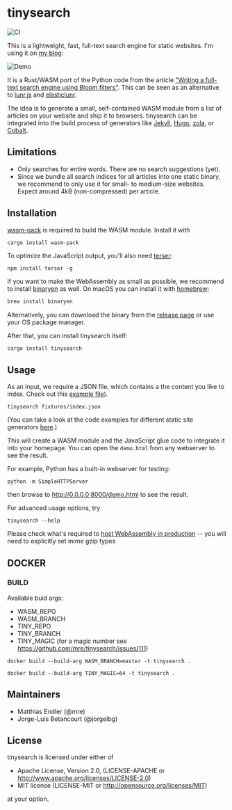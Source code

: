 # tinysearch

![CI](https://github.com/mre/tinysearch/workflows/CI/badge.svg)

This is a lightweight, fast, full-text search engine for static websites. I'm
using it on [my blog](https://endler.dev/2019/tinysearch/):

![Demo](tinysearch.gif)

It is a Rust/WASM port of the Python code from the article ["Writing a full-text
search engine using Bloom
filters"](https://www.stavros.io/posts/bloom-filter-search-engine/). This can be
seen as an alternative to [lunr.js](https://lunrjs.com/) and
[elasticlunr](http://elasticlunr.com/).

The idea is to generate a small, self-contained WASM module from a list of
articles on your website and ship it to browsers. tinysearch can be integrated
into the build process of generators like [Jekyll](https://jekyllrb.com/),
[Hugo](https://gohugo.io/), [zola](https://www.getzola.org/), or
[Cobalt](https://github.com/cobalt-org/cobalt.rs).

## Limitations

- Only searches for entire words. There are no search suggestions (yet).
- Since we bundle all search indices for all articles into one static binary, we
  recommend to only use it for small- to medium-size websites. Expect around 4kB
  (non-compressed) per article.

## Installation

[wasm-pack](https://rustwasm.github.io/wasm-pack/) is required to build the WASM
module. Install it with

```sh
cargo install wasm-pack
```

To optimize the JavaScript output, you'll also need
[terser](https://github.com/terser/terser):

```
npm install terser -g
```

If you want to make the WebAssembly as small as possible, we recommend to
install [binaryen](https://github.com/WebAssembly/binaryen) as well. On macOS
you can install it with [homebrew](https://brew.sh/):

```sh
brew install binaryen
```

Alternatively, you can download the binary from the [release
page](https://github.com/WebAssembly/binaryen/releases) or use your OS package
manager.

After that, you can install tinysearch itself:

```
cargo install tinysearch
```

## Usage

As an input, we require a JSON file, which contains a the content you like to index.
Check out this [example file](fixtures/index.json)).

```
tinysearch fixtures/index.json
```

(You can take a look at the code examples for different static site generators [here](https://github.com/mre/tinysearch/tree/master/howto).)

This will create a WASM module and the JavaScript glue code to integrate it into
your homepage. You can open the `demo.html` from any webserver to see the
result.

For example, Python has a built-in webserver for testing:

```
python -m SimpleHTTPServer
```

then browse to http://0.0.0.0:8000/demo.html to see the result.

For advanced usage options, try

```
tinysearch --help
```

Please check what's required to [host WebAssembly in production](https://rustwasm.github.io/book/reference/deploying-to-production.html) -- you will need to explicitly set mime gzip types
## DOCKER

### BUILD
Available buid args:
 - WASM_REPO
 - WASM_BRANCH
 - TINY_REPO
 - TINY_BRANCH
 - TINY_MAGIC (for a magic number see https://github.com/mre/tinysearch/issues/111)
```
docker build --build-arg WASM_BRANCH=master -t tinysearch .
```
```
docker build --build-arg TINY_MAGIC=64 -t tinysearch .
```

## Maintainers

* Matthias Endler (@mre)
* Jorge-Luis Betancourt (@jorgelbg)

## License

tinysearch is licensed under either of

* Apache License, Version 2.0, (LICENSE-APACHE or
  http://www.apache.org/licenses/LICENSE-2.0)
* MIT license (LICENSE-MIT or http://opensource.org/licenses/MIT)

at your option.


[wasm-pack]: https://github.com/rustwasm/wasm-pack
